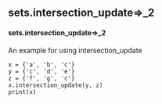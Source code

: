 ## sets.intersection_update=>_2
#### sets.intersection_update=>_2
An example for using intersection_update
```
x = {'a', 'b', 'c'}
y = {'c', 'd', 'e'}
z = {'f', 'g', 'c'}
x.intersection_update(y, z)
print(x)
```